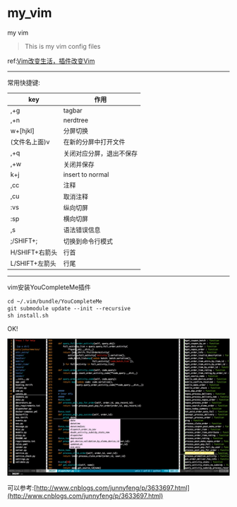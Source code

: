 # my_vim
my vim
> This is my vim config files

ref:[Vim改变生活，插件改变Vim](http://fancyseeker.com/?p=592)

----

常用快捷键:

key|作用
----|-----
,+g						|tagbar
,+n						|nerdtree
w+[hjkl]				|分屏切换
(文件名上面)v				|在新的分屏中打开文件
,+q						|关闭对应分屏，退出不保存
,+w						|关闭并保存
k+j						|insert to normal
,cc						|注释
,cu						|取消注释
:vs						|纵向切屏
:sp						|横向切屏
,s						|语法错误信息
;/SHIFT+;				|切换到命令行模式
H/SHIFT+右箭头 			|行首
L/SHIFT+左箭头			|行尾	

----

vim安装YouCompleteMe插件

```
cd ~/.vim/bundle/YouCompleteMe
git submodule update --init --recursive
sh install.sh
```
OK!

![screen](screen.png)

可以参考:[http://www.cnblogs.com/junnyfeng/p/3633697.html](http://www.cnblogs.com/junnyfeng/p/3633697.html)
